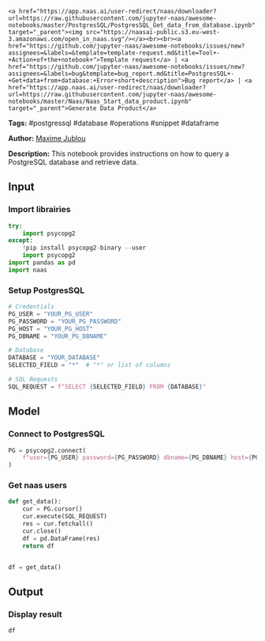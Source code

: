     <a href="https://app.naas.ai/user-redirect/naas/downloader?url=https://raw.githubusercontent.com/jupyter-naas/awesome-notebooks/master/PostgresSQL/PostgresSQL_Get_data_from_database.ipynb" target="_parent"><img src="https://naasai-public.s3.eu-west-3.amazonaws.com/open_in_naas.svg"/></a><br><br><a href="https://github.com/jupyter-naas/awesome-notebooks/issues/new?assignees=&labels=&template=template-request.md&title=Tool+-+Action+of+the+notebook+">Template request</a> | <a href="https://github.com/jupyter-naas/awesome-notebooks/issues/new?assignees=&labels=bug&template=bug_report.md&title=PostgresSQL+-+Get+data+from+database:+Error+short+description">Bug report</a> | <a href="https://app.naas.ai/user-redirect/naas/downloader?url=https://raw.githubusercontent.com/jupyter-naas/awesome-notebooks/master/Naas/Naas_Start_data_product.ipynb" target="_parent">Generate Data Product</a>

**Tags:** #postgressql #database #operations #snippet #dataframe

**Author:** [Maxime Jublou](https://www.linkedin.com/in/maximejublou/)

**Description:** This notebook provides instructions on how to query a PostgreSQL database and retrieve data.

## Input

### Import librairies


```python
try:
    import psycopg2
except:
    !pip install psycopg2-binary --user
    import psycopg2
import pandas as pd
import naas
```

### Setup PostgresSQL


```python
# Credentials
PG_USER = "YOUR_PG_USER"
PG_PASSWORD = "YOUR_PG_PASSWORD"
PG_HOST = "YOUR_PG_HOST"
PG_DBNAME = "YOUR_PG_DBNAME"

# Database
DATABASE = "YOUR_DATABASE"
SELECTED_FIELD = "*"  # "*" or list of columns

# SQL Requests
SQL_REQUEST = f"SELECT {SELECTED_FIELD} FROM {DATABASE}"
```

## Model

### Connect to PostgresSQL


```python
PG = psycopg2.connect(
    f"user={PG_USER} password={PG_PASSWORD} dbname={PG_DBNAME} host={PG_HOST}"
)
```

### Get naas users


```python
def get_data():
    cur = PG.cursor()
    cur.execute(SQL_REQUEST)
    res = cur.fetchall()
    cur.close()
    df = pd.DataFrame(res)
    return df


df = get_data()
```

## Output

### Display result


```python
df
```
